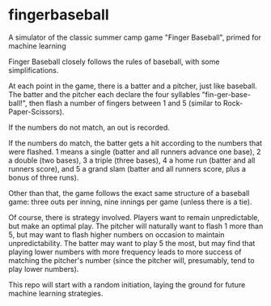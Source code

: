 # fingerbaseball

A simulator of the classic summer camp game "Finger Baseball", primed for machine learning

Finger Baseball closely follows the rules of baseball, with some simplifications.

At each point in the game, there is a batter and a pitcher, just like baseball. The batter and the pitcher each declare the four syllables "fin-ger-base-ball!", then flash a number of fingers between 1 and 5 (similar to Rock-Paper-Scissors).

If the numbers do not match, an out is recorded.

If the numbers do match, the batter gets a hit according to the numbers that were flashed. 1 means a single (batter and all runners advance one base), 2 a double (two bases), 3 a triple (three bases), 4 a home run (batter and all runners score), and 5 a grand slam (batter and all runners score, plus a bonus of three runs).

Other than that, the game follows the exact same structure of a baseball game: three outs per inning, nine innings per game (unless there is a tie).

Of course, there is strategy involved. Players want to remain unpredictable, but make an optimal play. The pitcher will naturally want to flash 1 more than 5, but may want to flash higher numbers on occasion to maintain unpredictability. The batter may want to play 5 the most, but may find that playing lower numbers with more frequency leads to more success of matching the pitcher's number (since the pitcher will, presumably, tend to play lower numbers).

This repo will start with a random initiation, laying the ground for future machine learning strategies. 
